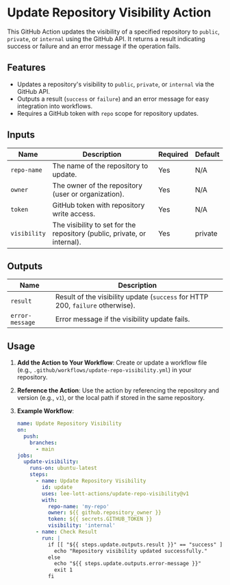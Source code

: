 # Update Repository Visibility Action

This GitHub Action updates the visibility of a specified repository to `public`, `private`, or `internal` using the GitHub API. It returns a result indicating success or failure and an error message if the operation fails.

## Features
- Updates a repository's visibility to `public`, `private`, or `internal` via the GitHub API.
- Outputs a result (`success` or `failure`) and an error message for easy integration into workflows.
- Requires a GitHub token with `repo` scope for repository updates.

## Inputs
| Name         | Description                                      | Required | Default   |
|--------------|--------------------------------------------------|----------|-----------|
| `repo-name`  | The name of the repository to update.            | Yes      | N/A       |
| `owner`      | The owner of the repository (user or organization). | Yes      | N/A       |
| `token`      | GitHub token with repository write access.       | Yes      | N/A       |
| `visibility` | The visibility to set for the repository (public, private, or internal). | Yes      | private   |

## Outputs
| Name           | Description                                           |
|----------------|-------------------------------------------------------|
| `result`       | Result of the visibility update (`success` for HTTP 200, `failure` otherwise). |
| `error-message`| Error message if the visibility update fails.         |

## Usage
1. **Add the Action to Your Workflow**:
   Create or update a workflow file (e.g., `.github/workflows/update-repo-visibility.yml`) in your repository.

2. **Reference the Action**:
   Use the action by referencing the repository and version (e.g., `v1`), or the local path if stored in the same repository.

3. **Example Workflow**:
   ```yaml
   name: Update Repository Visibility
   on:
     push:
       branches:
         - main
   jobs:
     update-visibility:
       runs-on: ubuntu-latest
       steps:
         - name: Update Repository Visibility
           id: update
           uses: lee-lott-actions/update-repo-visibility@v1
           with:
             repo-name: 'my-repo'
             owner: ${{ github.repository_owner }}
             token: ${{ secrets.GITHUB_TOKEN }}
             visibility: 'internal'
         - name: Check Result
           run: |
             if [[ "${{ steps.update.outputs.result }}" == "success" ]]; then
               echo "Repository visibility updated successfully."
             else
               echo "${{ steps.update.outputs.error-message }}"
               exit 1
             fi
